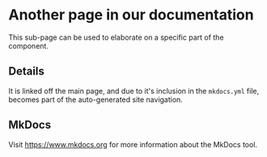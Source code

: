 # Another page in our documentation

This sub-page can be used to elaborate on a specific part of the component.

## Details

It is linked off the main page, and due to it's inclusion in the `mkdocs.yml` file, becomes part of the auto-generated site navigation.

## MkDocs

Visit https://www.mkdocs.org for more information about the MkDocs tool.
